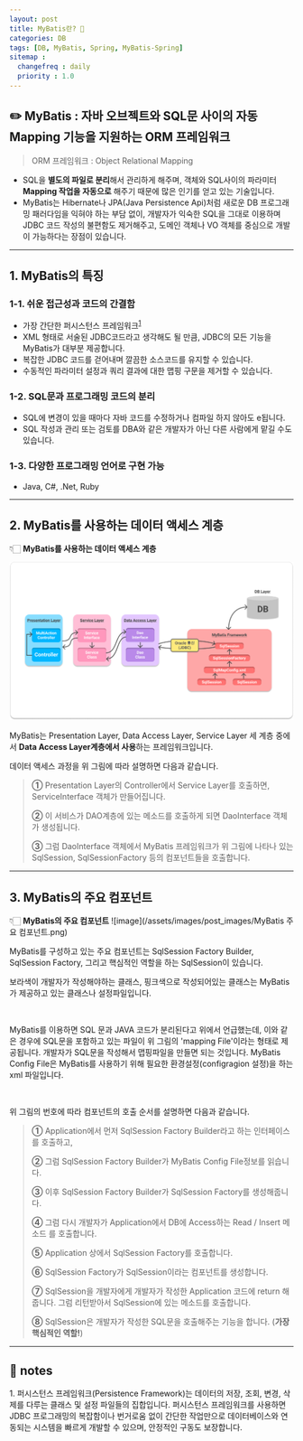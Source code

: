 ```yaml
---
layout: post
title: MyBatis란? 🤔
categories: DB
tags: [DB, MyBatis, Spring, MyBatis-Spring]
sitemap :
  changefreq : daily
  priority : 1.0
---
```


## **✏️ MyBatis : 자바 오브젝트와 SQL문 사이의 자동 Mapping 기능을 지원하는 ORM 프레임워크**

> ORM 프레임워크 : Object Relational Mapping

- SQL을 **별도의 파일로 분리**해서 관리하게 해주며, 객체와 SQL사이의 파라미터 **Mapping 작업을 자동으로** 해주기 때문에 많은 인기를 얻고 있는 기술입니다.
- MyBatis는 Hibernate나 JPA(Java Persistence Api)처럼 새로운 DB 프로그래밍 패러다임을 익혀야 하는 부담 없이, 개발자가 익숙한 SQL을 그대로 이용하며 JDBC 코드 작성의 불편함도 제거해주고, 도메인 객체나 VO 객체를 중심으로 개발이 가능하다는 장점이 있습니다.

-------

## 1. MyBatis의 특징

### 	**1-1. 쉬운 접근성과 코드의 간결함**

- 가장 간단한 퍼시스턴스 프레임워크<sup>[1](#footnote_1)</sup>
- XML 형태로 서술된 JDBC코드라고 생각해도 될 만큼, JDBC의 모든 기능을 MyBatis가 대부분 제공합니다. 
- 복잡한 JDBC 코드를 걷어내며 깔끔한 소스코드를 유지할 수 있습니다.
- 수동적인 파라미터 설정과 쿼리 결과에 대한 맵핑 구문을 제거할 수 있습니다.

### 	**1-2. SQL문과 프로그래밍 코드의 분리**

- SQL에 변경이 있을 때마다 자바 코드를 수정하거나 컴파일 하지 않아도 e됩니다.
- SQL 작성과 관리 또는 검토를 DBA와 같은 개발자가 아닌 다른 사람에게 맡길 수도 있습니다.

### 	**1-3. 다양한 프로그래밍 언어로 구현 가능**

- Java, C#, .Net, Ruby

--------

## **2. MyBatis를 사용하는 데이터 액세스 계층**

👇🏻 **MyBatis를 사용하는 데이터 액세스 계층**

![image](/assets/images/post_images/MyBatis.png)

MyBatis는 Presentation Layer, Data Access Layer, Service Layer 세 계층 중에서 **Data Access Layer계층에서 사용**하는 프레임워크입니다.

데이터 액세스 과정을 위 그림에 따라 설명하면 다음과 같습니다.

> **①** Presentation Layer의 Controller에서 Service Layer를 호출하면, ServiceInterface 객체가 만들어집니다. 
>
> **②** 이 서비스가 DAO계층에 있는 메소드를 호출하게 되면 DaoInterface 객체가 생성됩니다. 
>
> **③** 그럼 DaoInterface 객체에서 MyBatis 프레임워크가 위 그림에 나타나 있는 SqlSession, SqlSessionFactory 등의 컴포넌트들을 호출합니다.

-------

## **3. MyBatis의 주요 컴포넌트**
👇🏻 **MyBatis의 주요 컴포넌트**
![image](/assets/images/post_images/MyBatis 주요 컴포넌트.png)

MyBatis를 구성하고 있는 주요 컴포넌트는 SqlSession Factory Builder, SqlSession Factory, 그리고 핵심적인 역할을 하는 SqlSession이 있습니다.



보라색이 개발자가 작성해야하는 클래스, 핑크색으로 작성되어있는 클래스는 MyBatis가 제공하고 있는 클래스나 설정파일입니다.

​

MyBatis를 이용하면 SQL 문과 JAVA 코드가 분리된다고 위에서 언급했는데, 이와 같은 경우에 SQL문을 포함하고 있는 파일이 위 그림의 'mapping File'이라는 형태로 제공됩니다. 개발자가 SQL문을 작성해서 맵핑파일을 만들면 되는 것입니다. MyBatis Config File은 MyBatis를 사용하기 위해 필요한 환경설정(configragion 설정)을 하는 xml 파일입니다.

​

위 그림의 번호에 따라 컴포넌트의 호출 순서를 설명하면 다음과 같습니다.

> **①** Application에서 먼저 SqlSession Factory Builder라고 하는 인터페이스를 호출하고,
>
> **②** 그럼 SqlSession Factory Builder가 MyBatis Config File정보를 읽습니다.
>
> **③** 이후 SqlSession Factory Builder가 SqlSession Factory를 생성해줍니다.
>
> **④** 그럼 다시 개발자가 Application에서 DB에 Access하는 Read / Insert 메소드 를 호출합니다.
>
> **⑤** Application 상에서 SqlSession Factory를 호출합니다.
>
> **⑥** SqlSession Factory가 SqlSession이라는 컴포넌트를 생성합니다.
>
> **⑦** SqlSession을 개발자에게 개발자가 작성한 Application 코드에 return 해줍니다. 그럼 리턴받아서 SqlSession에 있는 메소드를 호출합니다.
>
> **⑧** SqlSession은 개발자가 작성한 SQL문을 호출해주는 기능을 합니다. (**가장 핵심적인 역할!**)



-------
## 📍 notes

<a name="footnote_1">1.</a> 퍼시스턴스 프레임워크(Persistence Framework)는 데이터의 저장, 조회, 변경, 삭제를 다루는 클래스 및 설정 파일들의 집합입니다. 퍼시스턴스 프레임워크를 사용하면 JDBC 프로그래밍의 복잡함이나 번거로움 없이 간단한 작업만으로 데이터베이스와 연동되는 시스템을 빠르게 개발할 수 있으며, 안정적인 구동도 보장합니다.